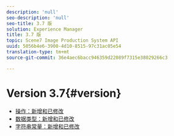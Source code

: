 ```yaml
---
description: 'null'
seo-description: 'null'
seo-title: 3.7 版
solution: Experience Manager
title: 3.7 版
topic: Scene7 Image Production System API
uuid: 5056b4e6-3900-4d10-8515-97c31ac05e54
translation-type: tm+mt
source-git-commit: 36e4aec6bacc946359d22089f7315e38029266c3

---
```



# Version 3.7{#version}

* [操作：新增和已修改](r-3-7-operations.md)
* [数据类型：新增和已修改](r-3-7-types.md)
* [字符串常量：新增和已修改](r-3-7-string-constants.md)
